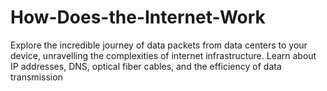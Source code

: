 # How-Does-the-Internet-Work
Explore the incredible journey of data packets from data centers to your device, unravelling the complexities of internet infrastructure. Learn about IP addresses, DNS, optical fiber cables, and the efficiency of data transmission
